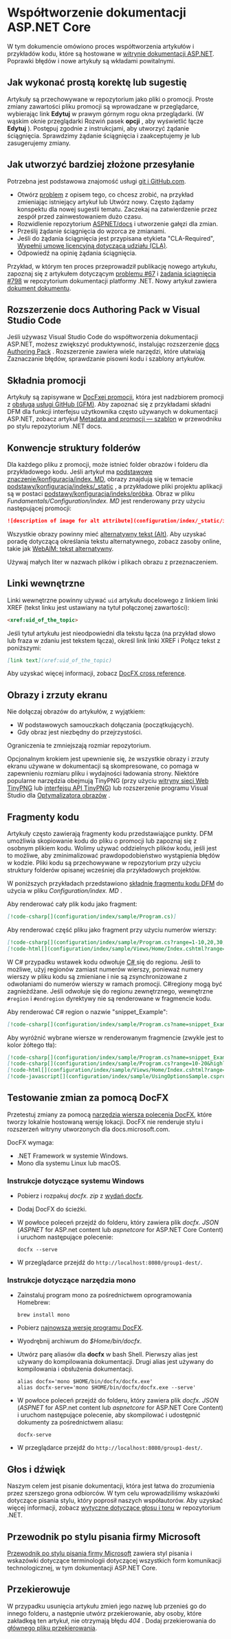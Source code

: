 # <a name="contribute-to-the-aspnet-core-documentation"></a>Współtworzenie dokumentacji ASP.NET Core

W tym dokumencie omówiono proces współtworzenia artykułów i przykładów kodu, które są hostowane w [witrynie dokumentacji ASP.NET](https://docs.microsoft.com/aspnet/). Poprawki błędów i nowe artykuły są wkładami powitalnymi.

## <a name="how-to-make-a-simple-correction-or-suggestion"></a>Jak wykonać prostą korektę lub sugestię

Artykuły są przechowywane w repozytorium jako pliki o promocji. Proste zmiany zawartości pliku promocji są wprowadzane w przeglądarce, wybierając link **Edytuj** w prawym górnym rogu okna przeglądarki. (W wąskim oknie przeglądarki Rozwiń pasek **opcji** , aby wyświetlić łącze **Edytuj** ). Postępuj zgodnie z instrukcjami, aby utworzyć żądanie ściągnięcia. Sprawdzimy żądanie ściągnięcia i zaakceptujemy je lub zasugerujemy zmiany.

## <a name="how-to-make-a-more-complex-submission"></a>Jak utworzyć bardziej złożone przesyłanie

Potrzebna jest podstawowa znajomość usługi [git i GitHub.com](https://guides.github.com/activities/hello-world/).

* Otwórz [problem](https://github.com/dotnet/AspNetCore.Docs/issues/new) z opisem tego, co chcesz zrobić, na przykład zmieniając istniejący artykuł lub Utwórz nowy. Często żądamy konspektu dla nowej sugestii tematu. Zaczekaj na zatwierdzenie przez zespół przed zainwestowaniem dużo czasu.
* Rozwidlenie repozytorium [ASPNET/docs](https://github.com/dotnet/AspNetCore.Docs/) i utworzenie gałęzi dla zmian.
* Prześlij żądanie ściągnięcia do wzorca ze zmianami.
* Jeśli do żądania ściągnięcia jest przypisana etykieta "CLA-Required", [Wypełnij umowę licencyjną dotyczącą udziału (CLA)](https://cla.dotnetfoundation.org/).
* Odpowiedź na opinię żądania ściągnięcia.

Przykład, w którym ten proces przeprowadził publikację nowego artykułu, zapoznaj się z artykułem dotyczącym [problemu &num;67](https://github.com/dotnet/docs/issues/67) i [żądania ściągnięcia &num;798](https://github.com/dotnet/docs/pull/798) w repozytorium dokumentacji platformy .NET. Nowy artykuł zawiera [dokument dokumentu](https://docs.microsoft.com/dotnet/articles/csharp/codedoc).

## <a name="docs-authoring-pack-extension-in-visual-studio-code"></a>Rozszerzenie docs Authoring Pack w Visual Studio Code

Jeśli używasz Visual Studio Code do współtworzenia dokumentacji ASP.NET, możesz zwiększyć produktywność, instalując rozszerzenie [docs Authoring Pack](https://marketplace.visualstudio.com/items?itemName=docsmsft.docs-authoring-pack) . Rozszerzenie zawiera wiele narzędzi, które ułatwiają Zaznaczanie błędów, sprawdzanie pisowni kodu i szablony artykułów.

## <a name="markdown-syntax"></a>Składnia promocji

Artykuły są zapisywane w [DocFxej promocji](https://dotnet.github.io/docfx/spec/docfx_flavored_markdown.html), która jest nadzbiorem promocji z [obsługą usługi GitHub (GFM)](https://guides.github.com/features/mastering-markdown/). Aby zapoznać się z przykładami składni DFM dla funkcji interfejsu użytkownika często używanych w dokumentacji ASP.NET, zobacz artykuł [Metadata and promocji — szablon](https://github.com/dotnet/docs/blob/master/styleguide/template.md) w przewodniku po stylu repozytorium .NET docs. 

## <a name="folder-structure-conventions"></a>Konwencje struktury folderów

Dla każdego pliku z promocji, może istnieć folder obrazów i folderu dla przykładowego kodu. Jeśli artykuł ma [podstawowe znaczenie/konfiguracja/index. MD](https://github.com/dotnet/AspNetCore.Docs/blob/master/aspnetcore/fundamentals/configuration/index.md), obrazy znajdują się w temacie [podstawy/konfiguracja/indeks/\_static](https://github.com/dotnet/AspNetCore.Docs/tree/master/aspnetcore/fundamentals/configuration/index/_static) , a przykładowe pliki projektu aplikacji są w postaci [podstawy/konfiguracja/indeks/próbka](https://github.com/dotnet/AspNetCore.Docs/tree/master/aspnetcore/fundamentals/configuration/index/sample). Obraz w pliku *Fundamentals/Configuration/index. MD* jest renderowany przy użyciu następującej promocji:

```md
![description of image for alt attribute](configuration/index/_static/imagename.png)
```

Wszystkie obrazy powinny mieć [alternatywny tekst (Alt)](https://wikipedia.org/wiki/Alt_attribute). Aby uzyskać poradę dotyczącą określania tekstu alternatywnego, zobacz zasoby online, takie jak [WebAIM: tekst alternatywny](https://webaim.org/techniques/alttext/).

Używaj małych liter w nazwach plików i plikach obrazu z przeznaczeniem.

## <a name="internal-links"></a>Linki wewnętrzne

Linki wewnętrzne powinny używać `uid` artykułu docelowego z linkiem linki XREF (tekst linku jest ustawiany na tytuł połączonej zawartości):

```md
<xref:uid_of_the_topic>
```

Jeśli tytuł artykułu jest nieodpowiedni dla tekstu łącza (na przykład słowo lub fraza w zdaniu jest tekstem łącza), określ link linki XREF i Połącz tekst z poniższymi:

```md
[link text](xref:uid_of_the_topic)
```

Aby uzyskać więcej informacji, zobacz [DocFX cross reference](https://dotnet.github.io/docfx/spec/docfx_flavored_markdown.html#cross-reference).

## <a name="images-and-screenshots"></a>Obrazy i zrzuty ekranu

Nie dołączaj obrazów do artykułów, z wyjątkiem:

* W podstawowych samouczkach dołączania (początkujących).
* Gdy obraz jest niezbędny do przejrzystości.

Ograniczenia te zmniejszają rozmiar repozytorium.

Opcjonalnym krokiem jest upewnienie się, że wszystkie obrazy i zrzuty ekranu używane w dokumentacji są skompresowane, co pomaga w zapewnieniu rozmiaru pliku i wydajności ładowania strony. Niektóre popularne narzędzia obejmują TinyPNG (przy użyciu [witryny sieci Web TinyPNG](https://tinypng.com/) lub [interfejsu API TinyPNG](https://tinypng.com/developers)) lub rozszerzenie programu Visual Studio dla [Optymalizatora obrazów](https://marketplace.visualstudio.com/items?itemName=MadsKristensen.ImageOptimizer) . 

## <a name="code-snippets"></a>Fragmenty kodu

Artykuły często zawierają fragmenty kodu przedstawiające punkty. DFM umożliwia skopiowanie kodu do pliku o promocji lub zapoznaj się z osobnym plikiem kodu. Wolimy używać oddzielnych plików kodu, jeśli jest to możliwe, aby zminimalizować prawdopodobieństwo wystąpienia błędów w kodzie. Pliki kodu są przechowywane w repozytorium przy użyciu struktury folderów opisanej wcześniej dla przykładowych projektów. 

W poniższych przykładach przedstawiono [składnię fragmentu kodu DFM](https://dotnet.github.io/docfx/spec/docfx_flavored_markdown.html#code-snippet) do użycia w pliku *Configuration/index. MD* .

Aby renderować cały plik kodu jako fragment:

```md
[!code-csharp[](configuration/index/sample/Program.cs)]
```

Aby renderować część pliku jako fragment przy użyciu numerów wierszy:

```md
[!code-csharp[](configuration/index/sample/Program.cs?range=1-10,20,30,40-50]
[!code-html[](configuration/index/sample/Views/Home/Index.cshtml?range=1-10,20,30,40-50]
```

W C# przypadku wstawek kodu odwołuje [ C# ](https://docs.microsoft.com/dotnet/csharp/language-reference/preprocessor-directives/preprocessor-region)się do regionu. Jeśli to możliwe, użyj regionów zamiast numerów wierszy, ponieważ numery wierszy w pliku kodu są zmieniane i nie są zsynchronizowane z odwołaniami do numerów wierszy w ramach promocji. C#regiony mogą być zagnieżdżane. Jeśli odwołuje się do regionu zewnętrznego, wewnętrzne `#region` i `#endregion` dyrektywy nie są renderowane w fragmencie kodu. 

Aby renderować C# region o nazwie "snippet_Example":

```md
[!code-csharp[](configuration/index/sample/Program.cs?name=snippet_Example)]
```

Aby wyróżnić wybrane wiersze w renderowanym fragmencie (zwykle jest to kolor żółtego tła):

```md
[!code-csharp[](configuration/index/sample/Program.cs?name=snippet_Example&highlight=1-3,10,20-25)]
[!code-csharp[](configuration/index/sample/Program.cs?range=10-20&highlight=1-3]
[!code-html[](configuration/index/sample/Views/Home/Index.cshtml?range=10-20&highlight=1-3]
[!code-javascript[](configuration/index/sample/UsingOptionsSample.csproj?range=10-20&highlight=1-3]
```

## <a name="test-changes-with-docfx"></a>Testowanie zmian za pomocą DocFX

Przetestuj zmiany za pomocą [narzędzia wiersza polecenia DocFX](https://dotnet.github.io/docfx/tutorial/docfx_getting_started.html#2-use-docfx-as-a-command-line-tool), które tworzy lokalnie hostowaną wersję lokacji. DocFX nie renderuje stylu i rozszerzeń witryny utworzonych dla docs.microsoft.com.

DocFX wymaga:

* .NET Framework w systemie Windows.
* Mono dla systemu Linux lub macOS. 

### <a name="windows-instructions"></a>Instrukcje dotyczące systemu Windows

* Pobierz i rozpakuj *docfx. zip* z [wydań docfx](https://github.com/dotnet/docfx/releases).
* Dodaj DocFX do ścieżki.
* W powłoce poleceń przejdź do folderu, który zawiera plik *docfx. JSON* (*ASPNET* for ASP.net content lub *aspnetcore* for ASP.NET Core Content) i uruchom następujące polecenie:

  ```console
  docfx --serve
  ```

* W przeglądarce przejdź do `http://localhost:8080/group1-dest/`.

### <a name="mono-instructions"></a>Instrukcje dotyczące narzędzia mono

* Zainstaluj program mono za pośrednictwem oprogramowania Homebrew:

  ```console
  brew install mono
  ```

* Pobierz [najnowszą wersję programu DocFX](https://github.com/dotnet/docfx/releases).
* Wyodrębnij archiwum do *$Home/bin/docfx*.
* Utwórz parę aliasów dla **docfx** w bash Shell. Pierwszy alias jest używany do kompilowania dokumentacji. Drugi alias jest używany do kompilowania i obsłużenia dokumentacji.

  ```console
  alias docfx='mono $HOME/bin/docfx/docfx.exe'
  alias docfx-serve='mono $HOME/bin/docfx/docfx.exe --serve'
  ```

* W powłoce poleceń przejdź do folderu, który zawiera plik *docfx. JSON* (*ASPNET* for ASP.net content lub *aspnetcore* for ASP.NET Core Content) i uruchom następujące polecenie, aby skompilować i udostępnić dokumenty za pośrednictwem aliasu:

  ```console
  docfx-serve
  ```

* W przeglądarce przejdź do `http://localhost:8080/group1-dest/`.

## <a name="voice-and-tone"></a>Głos i dźwięk

Naszym celem jest pisanie dokumentacji, która jest łatwa do zrozumienia przez szerszego grona odbiorców. W tym celu wprowadziliśmy wskazówki dotyczące pisania stylu, który poprosił naszych współautorów. Aby uzyskać więcej informacji, zobacz [wytyczne dotyczące głosu i tonu](https://github.com/dotnet/docs/blob/master/styleguide/voice-tone.md) w repozytorium .NET.

## <a name="microsoft-writing-style-guide"></a>Przewodnik po stylu pisania firmy Microsoft

[Przewodnik po stylu pisania firmy Microsoft](https://docs.microsoft.com/style-guide/welcome/) zawiera styl pisania i wskazówki dotyczące terminologii dotyczącej wszystkich form komunikacji technologicznej, w tym dokumentacji ASP.NET Core.

## <a name="redirects"></a>Przekierowuje

W przypadku usunięcia artykułu zmień jego nazwę lub przenieś go do innego folderu, a następnie utwórz przekierowanie, aby osoby, które zakładkęą ten artykuł, nie otrzymają błędu *404* . Dodaj przekierowania do [głównego pliku przekierowania](https://github.com/dotnet/AspNetCore.Docs/blob/master/.openpublishing.redirection.json).
